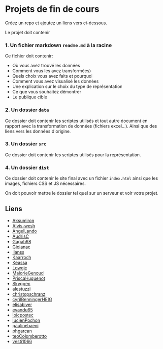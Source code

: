 # Projets de fin de cours

Créez un repo et ajoutez un liens vers ci-dessous.

Le projet doit contenir

### 1. Un fichier markdown `readme.md` à la racine

Ce fichier doit contenir:

- Où vous avez trouvé les données
- Comment vous les avez transformées)
- Quels choix vous avez faits et pourquoi
- Comment vous avez visualisé les données
- Une explication sur le choix du type de représentation
- Ce que vous souhaitez démontrer
- Le publique cible

### 2. Un dossier `data`

Ce dossier doit contenir les scriptes utilisés et tout autre document en rapport avec la transformation de données (fichiers excel...). Ainsi que des liens vers les données d'origine.

### 3. Un dossier `src`

Ce dossier doit contenir les scriptes utilisés pour la représentation.

### 4. Un dossier `dist`

Ce dossier doit contenir le site final avec un fichier `index.html` ainsi que les images, fichiers CSS et JS nécessaires.

On doit pouvoir mettre le dossier tel quel sur un serveur et voir votre projet.

## Liens

* [Aksumiron](https://github.com/Aksumiron/projet-VisDon)
* [Alvis-wesh](https://github.com/Alvis-wesh/Projet_VisDon_Final)
* [AngelLando]()
* [AudrisC](https://github.com/AudrisC/Projet_VisDon)
* [Gagah98](https://github.com/Gagah98/datavis-project)
* [Gioianac](https://github.com/Gioianac/projet_visualDon)
* [Ilanss](https://github.com/Ilanss/Projet-DataVis)
* [Kaarroch](https://github.com/Kaarroch/VisualDon-Examen)
* [Keassa]()
* [Lowgic](https://github.com/Lowgic/projet-visualdon)
* [MalorieGenoud](https://github.com/MalorieGenoud/Projet_VisualDon)
* [PriscaHuguenot](https://github.com/MalorieGenoud/Projet_VisualDon)
* [Skyggen](https://github.com/Skyggen/ProjetDataVis)
* [alestuzzi](https://github.com/alestuzzi/projet_visDon)
* [christopschranz](https://github.com/christopschranz/projetVisuDon)
* [cyrilBenningerHEIG](https://github.com/cyrilBenningerHEIG/DataVis-Projet)
* [elisabiver]()
* [evandu65]()
* [loicpostec](https://github.com/loicpostec/Datavis-project)
* [lucienPochon]()
* [paulinebaeni](https://github.com/paulinebaeni/projetfinal)
* [phgarcan](https://github.com/phgarcan/random-eat)
* [teoColomberotto](https://github.com/teoColomberotto/VisDonn_Project_TeoColomberotto)
* [vesti1066](https://github.com/vesti1066/projet_visualdon)
